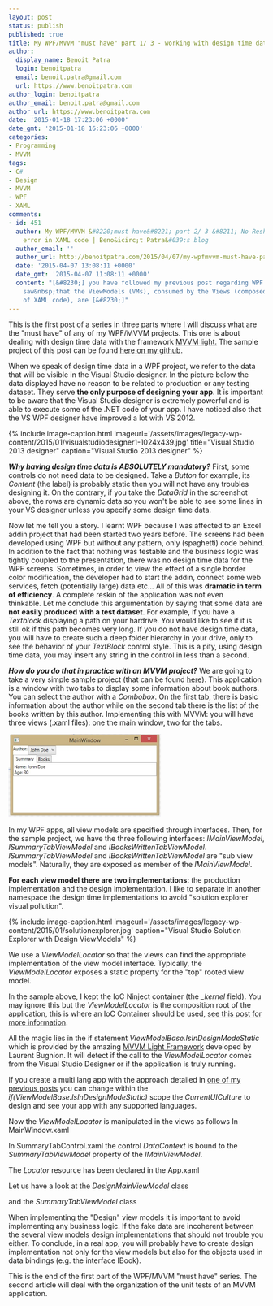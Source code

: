 ```yaml
---
layout: post
status: publish
published: true
title: My WPF/MVVM "must have" part 1/ 3 - working with design time data
author:
  display_name: Benoit Patra
  login: benoitpatra
  email: benoit.patra@gmail.com
  url: https://www.benoitpatra.com
author_login: benoitpatra
author_email: benoit.patra@gmail.com
author_url: https://www.benoitpatra.com
date: '2015-01-18 17:23:06 +0000'
date_gmt: '2015-01-18 16:23:06 +0000'
categories:
- Programming
- MVVM
tags:
- C#
- Design
- MVVM
- WPF
- XAML
comments:
- id: 451
  author: My WPF/MVVM &#8220;must have&#8221; part 2/ 3 &#8211; No Resharper binding
    error in XAML code | Beno&icirc;t Patra&#039;s blog
  author_email: ''
  author_url: http://benoitpatra.com/2015/04/07/my-wpfmvvm-must-have-part-2-3-no-resharper-binding-error-in-xaml-code/
  date: '2015-04-07 13:08:11 +0000'
  date_gmt: '2015-04-07 11:08:11 +0000'
  content: "[&#8230;] you have followed my previous post regarding WPF and MVVM, you
    saw&nbsp;that the ViewModels (VMs), consumed by the Views (composed essentially
    of XAML code), are [&#8230;]"
---
```

This is the first post of a series in three parts where I will discuss what are the "must have" of any of my WPF/MVVM projects. This one is about dealing with design time data with the framework <a title="MVVM light" href="http://www.mvvmlight.net/">MVVM light.</a>&nbsp;The&nbsp;sample project of this post can be found <a href="https://github.com/bpatra/DesignableMVVMSample">here on my github</a>.

When we speak of design time data in a WPF project, we refer to the data that will be visible in the Visual Studio designer. In the picture below the data displayed have no reason to be related to production or any testing dataset. They serve <strong>the only purpose of designing your app</strong>. It is important to be aware that the Visual Studio designer is extremely powerful and is able to execute some of the .NET code of your app. I have noticed also that the VS WPF designer have improved a lot with VS 2012.

{% include image-caption.html imageurl='/assets/images/legacy-wp-content/2015/01/visualstudiodesigner1-1024x439.jpg' title="Visual Studio 2013 designer" caption="Visual Studio 2013 designer" %}

<em><strong>Why having design time data is ABSOLUTELY mandatory?</strong></em>
First, some controls do not need data to be designed. Take a <em>Button</em> for example, its <em>Content</em> (the label) is probably static then you will not have any troubles designing it. On the contrary, if you take the <em>DataGrid </em>in the screenshot above, the rows are dynamic data so you won't be able to see some lines in your VS designer unless you specify some design time data.

Now let me tell you a story. I learnt WPF because I was affected to an Excel addin project that had been started two years before. The screens had been developed using WPF but without any pattern, only (spaghetti) code behind. In addition to the fact that nothing was testable and the business logic was tightly coupled to the presentation, there was no design time data for the WPF screens. Sometimes, in order to view the effect of a single border color modification, the developer had to start the addin, connect some web services, fetch (potentially large) data etc... All of this was <strong>dramatic in term of efficiency</strong>. A complete reskin of the application was not even thinkable.&nbsp;Let me conclude this argumentation by saying that some data are <strong>not easily produced with a test dataset</strong>. For example, if you have a <em>Textblock</em> displaying a path on your hardrive. You would like to see if it is still ok if this path becomes very long. If you do not have design time data, you will have to create such a deep folder hierarchy in your drive, only to see the behavior of your <em>TextBlock </em> control style. This is a pity, using design time data, you may insert any string in the control in less than a second.

<strong><em>How do you do that in practice with&nbsp;an MVVM project?</em></strong>
We are going to take a very simple sample project (that can be found <a href="https://github.com/bpatra/DesignableMVVMSample">here</a>). This application is a window with two tabs to display some information about book authors. You can select the author with a <em>Combobox</em>. On the first tab, there is basic information about the author while on the second tab there is the list of the books written by this author. Implementing this with MVVM: you will have three views (.xaml files): one the main window, two for the tabs.

<a href="/assets/images/legacy-wp-content/2015/01/application.jpg"><img class="aligncenter wp-image-704 size-medium" src="/assets/images/legacy-wp-content/2015/01/application.jpg?w=300" alt="Sample book application" width="300" height="163" /></a>

In my WPF apps, all view models are specified through interfaces. Then, for the sample project, we have the three following interfaces: <em>IMainViewModel</em>, <em>ISummaryTabViewModel </em>and <em>IBooksWrittenTabViewModel</em>.
<em>ISummaryTabViewModel </em>and <em>IBooksWrittenTabViewModel </em>are "sub view models". Naturally, they are exposed as member of the <em>IMainViewModel</em>.

<script src="https://gist.github.com/bpatra/af220475e6b720ea538a879ad234053f.js"></script>

<strong>For each view model there are two implementations: </strong>the production implementation and the design implementation. I like to separate in another namespace the design time implementations to avoid "solution explorer visual pollution".

{% include image-caption.html imageurl='/assets/images/legacy-wp-content/2015/01/solutionexplorer.jpg'  caption="Visual Studio Solution Explorer with Design ViewModels" %}


We use a <em>ViewModelLocator</em> so that the views can find the appropriate implementation of the view model interface. Typically, the <em>ViewModelLocator</em> exposes a static property for the "top" rooted view model.

<script src="https://gist.github.com/bpatra/04c72218ac3325ba8fb0519deffc9c96.js"></script>

In the sample above, I kept the IoC Ninject container (the <em>_kernel </em>field). You may ignore this but the <em>ViewModelLocator</em> is the composition root of the application, this is where an IoC Container should be used, <a href="http://msdn.microsoft.com/en-us/magazine/jj991965.aspx">see this post for more information</a>.

All the magic lies in the if statement <em>ViewModelBase.IsInDesignModeStatic</em> which is provided by the amazing <a href="http://www.mvvmlight.net/">MVVM Light Framework</a> developed by Laurent Bugnion. It will detect if the call to the <em>ViewModelLocator</em> comes from the Visual Studio Designer or if the application is truly running.

If you create a multi lang app with the approach detailed in <a href="/2014/11/30/string-localization-for-xaml-and-c-using-dynamically-implemented-interface/">one of my previous posts</a> you can change within the <em>if(ViewModelBase.IsInDesignModeStatic)</em> scope the <em>CurrentUICulture</em> to design and see your app with any supported languages.

Now the <em>ViewModelLocator</em> is manipulated in the views as follows
In MainWindow.xaml

<script src="https://gist.github.com/bpatra/13f8c814ffa256e9c3ff36e5274da5ba.js"></script>

In SummaryTabControl.xaml the control <em>DataContext</em> is bound to the <em>SummaryTabViewModel</em> property of the <em>IMainViewModel</em>.

<script src="https://gist.github.com/bpatra/f27f125e87be9eaaf666e224fa6fd3aa.js"></script>

The <em>Locator</em> resource has been declared in the App.xaml

<script src="https://gist.github.com/bpatra/0a50da6367b3a3440c89a653bb35dbd2.js"></script>

Let us have a look at the <em>DesignMainViewModel</em> class

<script src="https://gist.github.com/bpatra/98227b2a4de6eb75c5045ba7e6e4b92d.js"></script>

and the <em>SummaryTabViewModel</em> class

<script src="https://gist.github.com/bpatra/bf8030ce120e9896182fc378a1b6e25d.js"></script>

When implementing the "Design" view models it is important to avoid implementing any business logic. If the fake data are incoherent between the several view models design implementations that should not trouble you either. To conclude, in a real app, you will probably have to create design implementation not only for the view models but also for the objects used in data bindings (e.g. the interface IBook).

This is the end of the first part of the WPF/MVVM "must have" series. The second article will deal with the organization of the unit tests of an MVVM application.


